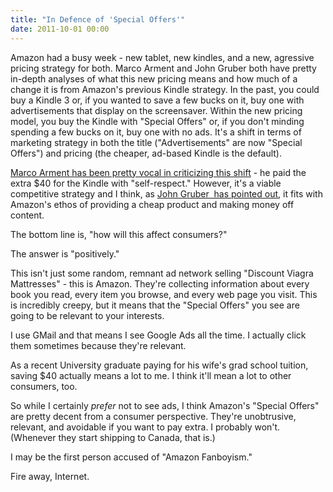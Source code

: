 ```yaml
---
title: "In Defence of 'Special Offers'"
date: 2011-10-01 00:00
---
```


<p>Amazon had a busy week - new tablet, new kindles, and a new, agressive pricing strategy for both.
Marco Arment and John Gruber both have pretty in-depth analyses of what this new pricing means and how much of a change it is from Amazon's previous Kindle strategy. In the past, you could buy a Kindle 3 or, if you wanted to save a few bucks on it, buy one with advertisements that display on the screensaver. Within the new pricing model, you buy the Kindle with "Special Offers" or, if you don't minding spending a few bucks on it, buy one with no ads. It's a shift in terms of marketing strategy in both the title ("Advertisements" are now "Special Offers") and pricing (the cheaper, ad-based Kindle is the default).</p>

<p><a href="http://www.marco.org/2011/09/28/kindle-touch-and-kindle-fire-released" target="_blank">Marco Arment has been pretty vocal in criticizing this shift</a> - he paid the extra $40 for the Kindle with "self-respect." However, it's a viable competitive strategy and I think, as <a href="http://daringfireball.net/2011/09/amazons_new_kindles" target="_blank">John Gruber  has pointed out</a>, it fits with Amazon's ethos of providing a cheap product and making money off content.</p>

<p>The bottom line is, "how will this affect consumers?"</p>

<p>The answer is "positively."</p>

<p>This isn't just some random, remnant ad network selling "Discount Viagra Mattresses" - this is Amazon. They're collecting information about every book you read, every item you browse, and every web page you visit. This is incredibly creepy, but it means that the "Special Offers" you see are going to be relevant to your interests.</p>

<p>I use GMail and that means I see Google Ads all the time. I actually click them sometimes because they're relevant.</p>

<p>As a recent University graduate paying for his wife's grad school tuition, saving $40 actually means a lot to me. I think it'll mean a lot to other consumers, too.</p>

<p>So while I certainly <em>prefer</em> not to see ads, I think Amazon's "Special Offers" are pretty decent from a consumer perspective. They're unobtrusive, relevant, and avoidable if you want to pay extra. I probably won't. (Whenever they start shipping to Canada, that is.)</p>

<p>I may be the first person accused of "Amazon Fanboyism."</p>

<p>Fire away, Internet.</p>

<!-- more -->

